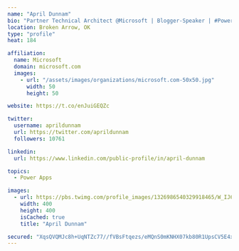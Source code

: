 ```yaml
---
name: "April Dunnam"
bio: "Partner Technical Architect @Microsoft | Blogger-Speaker | #PowerApps, #PowerAutomate, #Office365, #SharePoint | #WIT | #Karaoke Queen"
location: Broken Arrow, OK
type: "profile"
heat: 184

affiliation:
  name: Microsoft
  domain: microsoft.com
  images:
    - url: "/assets/images/organizations/microsoft.com-50x50.jpg"
      width: 50
      height: 50

website: https://t.co/enJuiGEQZc

twitter:
  username: aprildunnam
  url: https://twitter.com/aprildunnam
  followers: 10761

linkedin:
  url: https://www.linkedin.com/public-profile/in/april-dunnam

topics:
  - Power Apps

images:
  - url: https://pbs.twimg.com/profile_images/1326986540329918465/W_IJ6Ih2_400x400.jpg
    width: 400
    height: 400
    isCached: true
    title: "April Dunnam"

secured: "XqsQVQMJc8h+UqNTZc77//fVBsFtqezs/eMQnS0mKNHX07kb80R1UpsCV5E4xLh1vytJApCrlnzAHxLTmQM0CoyOjoZXXZ9LRvG/0mOSjcdDEXkFu5UNP2f5ELb4zNsRmxbbRWa25O/M0sZ1xIFA1RYPZqlWfMaYPvXBYGg7/DrV4khR/24IxfzcdV6dkJnbPzQds7kOIFkY8/jyHPOgd3sRxyIwuXW1uSFKRbeKo1CIxVsThwAf68TXSj7YZVA1mluiPs/wZXzHQannYHAZfUYajH9vccIDc2rI0xBU4bf1yce0Vm0hirc5fQC9j4++Bw1cq3vORO8z+kIJgKzv0mQQ831RChDNqCcVF9J1CcxGtQ5RMNrszXVnqs/3pwq3VDjsA4tPj4WaqY/xKZwuCVlXT66Ab7mEgcUW91Oypz4=;jgcXLa0oRriLEPIe9BFNVA=="
---
```


